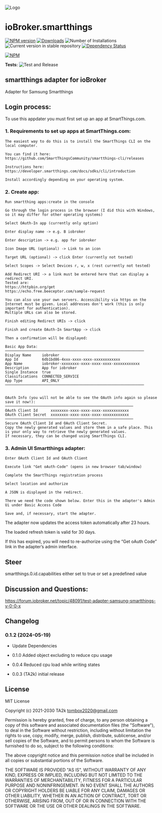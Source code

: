 ![Logo](admin/smartthings.png)

# ioBroker.smartthings

[![NPM version](https://img.shields.io/npm/v/iobroker.smartthings.svg)](https://www.npmjs.com/package/iobroker.smartthings)
[![Downloads](https://img.shields.io/npm/dm/iobroker.smartthings.svg)](https://www.npmjs.com/package/iobroker.smartthings)
![Number of Installations](https://iobroker.live/badges/smartthings-installed.svg)
![Current version in stable repository](https://iobroker.live/badges/smartthings-stable.svg)
[![Dependency Status](https://img.shields.io/david/TA2k/iobroker.smartthings.svg)](https://david-dm.org/TA2k/iobroker.smartthings)

[![NPM](https://nodei.co/npm/iobroker.smartthings.png?downloads=true)](https://nodei.co/npm/iobroker.smartthings/)

**Tests:** ![Test and Release](https://github.com/TA2k/ioBroker.smartthings/workflows/Test%20and%20Release/badge.svg)

## smartthings adapter for ioBroker

Adapter for Samsung Smartthings

## Login process:

To use this appdater you must first set up an app at SmartThings.com.

### 1. Requirements to set up apps at SmartThings.com:

	The easiest way to do this is to install the SmartThings CLI on the local computer.
	
	You can find it here: https://github.com/SmartThingsCommunity/smartthings-cli/releases
	
	Instructions here: https://developer.smartthings.com/docs/sdks/cli/introduction
	
	Install accordingly depending on your operating system.
	
### 2. Create app:
	Run smartthing apps:create in the console
	
	Go through the login process in the browser (I did this with Windows, so it may differ for other operating systems)
	
	Select OAuth-In app (currently only option)
	
	Enter display name -> e.g. B iobroker
	
	Enter description -> e.g. app for iobroker
	
	Icon Image URL (optional) -> Link to an icon
	
	Target URL (optional) -> click Enter (currently not tested)
	
	Select Scopes -> Select Devices r, w, x (rest currently not tested)
	
	Add Redirect URI -> a link must be entered here that can display a redirect URI.
	Tested are: 
    https://httpbin.org/get
	https://echo.free.beeceptor.com/sample-request
					
	You can also use your own servers. Accessibility via https on the Internet must be given. Local addresses don't work (this is only important for authentication).
	Multiple URLs can also be stored.
		
	Finish editing Redirect URIs -> click
	
	Finish and create OAuth-In SmartApp -> click
	
	Then a confirmation will be displayed:
	
	Basic App Data:
	────────────────────────────────────────────────────────────────
	Display Name     iobroker
	App Id           6db1bd86-4xxx-xxxx-xxxx-xxxxxxxxxxxx
	App Name         iobroker-xxxxxxxx-xxxx-xxxx-xxxx-xxxxxxxxxxxx
	Description      App for iobroker
	Single Instance  true
	Classifications  CONNECTED_SERVICE
	App Type         API_ONLY
	────────────────────────────────────────────────────────────────


	OAuth Info (you will not be able to see the OAuth info again so please save it now!):
	───────────────────────────────────────────────────────────
	OAuth Client Id      xxxxxxxx-xxxx-xxxx-xxxx-xxxxxxxxxxxx
	OAuth Client Secret  xxxxxxxx-xxxx-xxxx-xxxx-xxxxxxxxxxxx
	───────────────────────────────────────────────────────────
	Secure OAuth Client Id and OAuth Client Secret. 
	Copy the newly generated values and store them in a safe place. This is your only way to retrieve the newly generated values.
	If necessary, they can be changed using SmartThings CLI.
	
### 3. Admin UI Smartthings adapter:
	
	Enter OAuth Client Id and OAuth Client
	
	Execute link "Get oAuth-Code" (opens in new browser tab/window)
	
	Complete the SmartThings registration process
	
	Select location and authorize
	
	A JSON is displayed in the redirect.
	
	There we need the code shown below. Enter this in the adapter's Admin Ui under Basic Access Code
	
	Save and, if necessary, start the adapter.
	
	
The adapter now updates the access token automatically after 23 hours.

The loaded refresh token is valid for 30 days.

If this has expired, you will need to re-authorize using the “Get oAuth Code” link in the adapter’s admin interface.

## Steer

smartthings.0.id.capabilities either set to true or set a predefined value

## Discussion and Questions:

https://forum.iobroker.net/topic/48091/test-adapter-samsung-smartthings-v-0-0-x

## Changelog
### 0.1.2 (2024-05-19)

- Update Dependencies

- 0.1.0 Added object excluding to reduce cpu usage

- 0.0.4 Reduced cpu load while writing states

- 0.0.3 (TA2k) initial release

## License

MIT License

Copyright (c) 2021-2030 TA2k <tombox2020@gmail.com>

Permission is hereby granted, free of charge, to any person obtaining a copy
of this software and associated documentation files (the "Software"), to deal
in the Software without restriction, including without limitation the rights
to use, copy, modify, merge, publish, distribute, sublicense, and/or sell
copies of the Software, and to permit persons to whom the Software is
furnished to do so, subject to the following conditions:

The above copyright notice and this permission notice shall be included in all
copies or substantial portions of the Software.

THE SOFTWARE IS PROVIDED "AS IS", WITHOUT WARRANTY OF ANY KIND, EXPRESS OR
IMPLIED, INCLUDING BUT NOT LIMITED TO THE WARRANTIES OF MERCHANTABILITY,
FITNESS FOR A PARTICULAR PURPOSE AND NONINFRINGEMENT. IN NO EVENT SHALL THE
AUTHORS OR COPYRIGHT HOLDERS BE LIABLE FOR ANY CLAIM, DAMAGES OR OTHER
LIABILITY, WHETHER IN AN ACTION OF CONTRACT, TORT OR OTHERWISE, ARISING FROM,
OUT OF OR IN CONNECTION WITH THE SOFTWARE OR THE USE OR OTHER DEALINGS IN THE
SOFTWARE.
